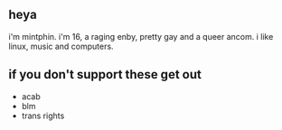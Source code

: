 ## heya

i'm mintphin. i'm 16, a raging enby, pretty gay and a queer ancom. i like linux, music and computers.

## if you don't support these get out

- acab
- blm
- trans rights
